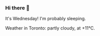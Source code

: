 ### Hi there :wave:

It's Wednesday! I'm probably sleeping.

Weather in Toronto: partly cloudy, at +11°C.
